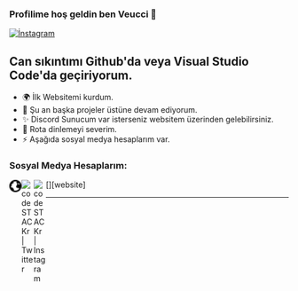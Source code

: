 ### Profilime hoş geldin ben Veucci 👋

[![İnstagram](https://img.shields.io/badge/%C4%B0nsta-%40veucci.tr-red)](https://instagram.com/veucci.tr)

## Can sıkıntımı Github'da veya Visual Studio Code'da geçiriyorum.

- 🌍 İlk Websitemi kurdum.
- 🌱 Şu an başka projeler üstüne devam ediyorum.
- ✨ Discord Sunucum var isterseniz websitem üzerinden gelebilirsiniz.
- 🎷 Rota dinlemeyi severim.
- ⚡ Aşağıda sosyal medya hesaplarım var.



### Sosyal Medya Hesaplarım:

[<img align="left" alt="codeSTACKr.com" width="22px" src="https://raw.githubusercontent.com/iconic/open-iconic/master/svg/globe.svg" />][website]
[<img align="left" alt="codeSTACKr | Twitter" width="22px" src="https://cdn.jsdelivr.net/npm/simple-icons@v3/icons/twitter.svg" />][twitter]
[<img align="left" alt="codeSTACKr | Instagram" width="22px" src="https://cdn.jsdelivr.net/npm/simple-icons@v3/icons/instagram.svg" />][instagram]

---


[twitter]: https://twitter.com/VeucciT
[instagram]: https://instagram.com/lytcial
